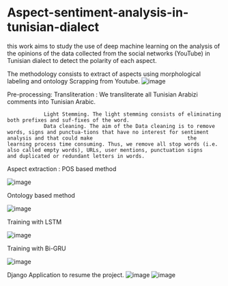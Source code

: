 # Aspect-sentiment-analysis-in-tunisian-dialect

this work aims to study the use of deep machine learning on the analysis of the opinions of the data collected from the social networks (YouTube) in Tunisian dialect to detect the  polarity of each  aspect.


The methodology  consists to  extract of aspects using morphological labeling and ontology 
Scrapping from Youtube.
  ![image](https://user-images.githubusercontent.com/104040980/204160869-2d9b9a64-511b-4a8a-8944-c13ff1a33984.png)             


Pre-processing: Transliteration : We transliterate all Tunisian Arabizi comments into Tunisian Arabic.

                Light Stemming. The light stemming consists of eliminating both prefixes and suf-fixes of the word.
                Data cleaning. The aim of the Data cleaning is to remove words, signs and punctua-tions that have no interest for sentiment analysis and that could make                               the learning process time consuming. Thus, we remove all stop words (i.e. also called empty words), URLs, user mentions, punctuation signs                              and duplicated or redundant letters in words. 
                
                
 Aspect extraction :	POS based method 
 
 ![image](https://user-images.githubusercontent.com/104040980/204161099-1a273c4b-5257-44e2-9a5a-cb9caa5bd8d4.png)
                    
 Ontology based method
                    
 
 ![image](https://user-images.githubusercontent.com/104040980/211174144-4e879413-6bd5-4f2b-8945-648e19318c7f.png)

 Training with LSTM 
  
  
  ![image](https://user-images.githubusercontent.com/104040980/211173908-751ad811-654b-4284-8c21-77294b66aa9b.png)

  Training with Bi-GRU


![image](https://user-images.githubusercontent.com/104040980/211173901-d03b27f7-1747-4f2d-8f99-fbc4e5e769dd.png)


Django Application to resume the project.
![image](https://user-images.githubusercontent.com/104040980/211173928-79c898a1-26e0-488d-940a-0a3c1925f783.png)
![image](https://user-images.githubusercontent.com/104040980/211174021-e5b53468-64f9-495c-8d5d-4364762f2b7f.png)


